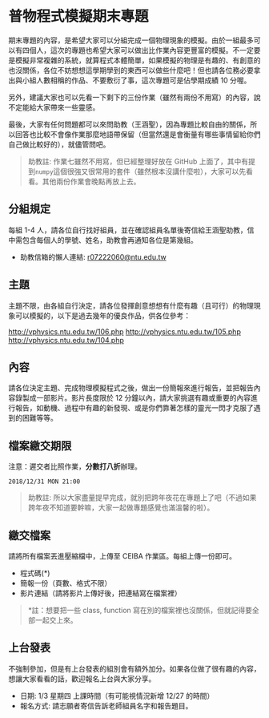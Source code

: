# 普物程式模擬期末專題

期末專題的內容，是希望大家可以分組完成一個物理現象的模擬。由於一組最多可以有四個人，這次的專題也希望大家可以做出比作業內容更豐富的模擬。不一定要是模擬非常複雜的系統，就算程式本體簡單，如果模擬的物理是有趣的、有創意的也沒關係，各位不妨想想這學期學到的東西可以做些什麼吧！但也請各位務必要拿出與小組人數相稱的作品、不要敷衍了事，這次專題可是佔學期成績 10 分喔。

另外，建議大家也可以先看一下剩下的三份作業（雖然有兩份不用寫）的內容，說不定能給大家帶來一些靈感。

最後，大家有任何問題都可以來問助教（王涵聖），因為專題比較自由的關係，所以回答也比較不會像作業那麼地語帶保留（但當然還是會衡量有哪些事情留給你們自己做比較好的），就儘管問吧。

> 助教註: 作業七雖然不用寫，但已經整理好放在 GitHub 上面了，其中有提到`numpy`這個很強又很常用的套件（雖然根本沒講什麼啦），大家可以先看看。其他兩份作業會晚點再放上去。

## 分組規定

每組 1-4 人，請各位自行找好組員，並在確認組員名單後寄信給王涵聖助教，信中需包含每個人的學號、姓名，助教會再通知各位是第幾組。

* 助教信箱的懶人連結: r07222060@ntu.edu.tw

## 主題

主題不限，由各組自行決定，請各位發揮創意想想有什麼有趣（且可行）的物理現象可以模擬的，以下是過去幾年的優良作品，供各位參考：

http://vphysics.ntu.edu.tw/106.php
http://vphysics.ntu.edu.tw/105.php
http://vphysics.ntu.edu.tw/104.php

## 內容

請各位決定主題、完成物理模擬程式之後，做出一份簡報來進行報告，並把報告內容錄製成一部影片。影片長度限於 12 分鐘以內，請大家挑選有趣或重要的內容進行報告，如動機、過程中有趣的新發現、或是你們靠著怎樣的靈光一閃才克服了遇到的困難等等。

## 檔案繳交期限

注意：遲交者比照作業，**分數打八折**辦理。

`2018/12/31 MON 21:00`

> 助教註: 所以大家盡量提早完成，就別把跨年夜花在專題上了吧（不過如果跨年夜不知道要幹嘛，大家一起做專題感覺也滿溫馨的啦）。

## 繳交檔案

請將所有檔案丟進壓縮檔中，上傳至 CEIBA 作業區。每組上傳一份即可。

* 程式碼(\*)
* 簡報一份（頁數、格式不限）
* 影片連結（請將影片上傳好後，把連結寫在檔案裡）

> \*註：想要把一些 class, function 寫在別的檔案裡也沒關係，但就記得要全部一起交上來。

## 上台發表

不強制參加，但是有上台發表的組別會有額外加分。如果各位做了很有趣的內容，想讓大家看看的話，歡迎報名上台與大家分享。

* 日期: 1/3 星期四 上課時間（有可能視情況新增 12/27 的時間）
* 報名方式: 請志願者寄信告訴老師組員名字和報告題目。
